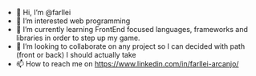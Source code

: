 - 👋 Hi, I’m @farllei
- 👀 I’m interested web programming 
- 🌱 I’m currently learning FrontEnd focused languages, frameworks and libraries in order to step up my game.
- 💞️ I’m looking to collaborate on any project so I can decided with path (front or back) I should actually take
- 📫 How to reach me on https://www.linkedin.com/in/farllei-arcanjo/ 

<!---
farllei/farllei is a ✨ special ✨ repository because its `README.md` (this file) appears on your GitHub profile.
You can click the Preview link to take a look at your changes.
--->

